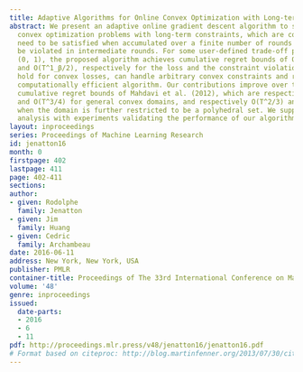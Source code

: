 ```yaml
---
title: Adaptive Algorithms for Online Convex Optimization with Long-term Constraints
abstract: We present an adaptive online gradient descent algorithm to solve online
  convex optimization problems with long-term constraints, which are constraints that
  need to be satisfied when accumulated over a finite number of rounds T, but can
  be violated in intermediate rounds. For some user-defined trade-off parameter βin
  (0, 1), the proposed algorithm achieves cumulative regret bounds of O(T^maxβ,1_β)
  and O(T^1_β/2), respectively for the loss and the constraint violations. Our results
  hold for convex losses, can handle arbitrary convex constraints and rely on a single
  computationally efficient algorithm. Our contributions improve over the best known
  cumulative regret bounds of Mahdavi et al. (2012), which are respectively O(T^1/2)
  and O(T^3/4) for general convex domains, and respectively O(T^2/3) and O(T^2/3)
  when the domain is further restricted to be a polyhedral set. We supplement the
  analysis with experiments validating the performance of our algorithm in practice.
layout: inproceedings
series: Proceedings of Machine Learning Research
id: jenatton16
month: 0
firstpage: 402
lastpage: 411
page: 402-411
sections: 
author:
- given: Rodolphe
  family: Jenatton
- given: Jim
  family: Huang
- given: Cedric
  family: Archambeau
date: 2016-06-11
address: New York, New York, USA
publisher: PMLR
container-title: Proceedings of The 33rd International Conference on Machine Learning
volume: '48'
genre: inproceedings
issued:
  date-parts:
  - 2016
  - 6
  - 11
pdf: http://proceedings.mlr.press/v48/jenatton16/jenatton16.pdf
# Format based on citeproc: http://blog.martinfenner.org/2013/07/30/citeproc-yaml-for-bibliographies/
---
```

